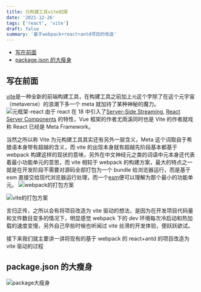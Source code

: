```yaml
---
title: 元构建工具vite初探
date: '2021-12-26'
tags: ['react', 'vite']
draft: false
summary: '基于webpack+react+antd项目的改造'
---
```


- [写在前面](#写在前面)
- [package.json 的大瘦身](#packagejson-的大瘦身)

## 写在前面

[vite](https://cn.vitejs.dev/)是一种全新的前端构建工具，在构建工具之前加上`元`这个字除了在这个元宇宙（metaverse）的浪潮下多一个 meta 就加持了某种神秘的魔力。
![元框架-react](/static/images/react-meta.jpg)
由于 react 在 18 中引入了[Server-Side Streaming](https://nextjs.org/blog/next-12#server-side-streaming), [React Server Components](https://nextjs.org/blog/next-12#react-server-components) 的特性，Vue 框架的作者尤雨溪同时也是 Vite 的作者就戏称 React 已经是 Meta Framework。

当然之所以称 Vite 为元构建工具其实还有另外一层含义，Meta 这个词取自于希腊语本身带有超越的含义，而 vite 的出现本身就有超越先阶段基本都基于 webpack 构建这样的现状的意味，另外在中文神经元之类的词语中元本身还代表着最小功能单元的意思，而 vite 相较于 webpack 的构建方案，最大的特点之一就是在开发阶段不需要对源码全部打包为一个 bundle 给浏览器运行，而是基于 esm 直接交给现代浏览器运行处理，而一个[esm](https://nodejs.org/api/esm.html)便可以理解为那个最小的功能单元。
![webpack的打包方案](/static/images/bundler.37740380.png)

![vite的打包方案](/static/images/esm.3070012d.png)

言归正传，之所以会有将项目改造为 vite 驱动的想法，是因为在开发项目代码量和文件数目变多的情况下，明显感觉 webpack 下的 dev 环境每次冷启动和热加载的速度变慢，另外自己早些时候也听闻过 vite 丝滑的开发体验，便跃跃欲试。

接下来我们就主要讲一讲将现有的基于 webpack 的 react+antd 的项目改造为 vite 驱动的过程

## package.json 的大瘦身

![package大瘦身](/static/images/slim-package.jpeg)
